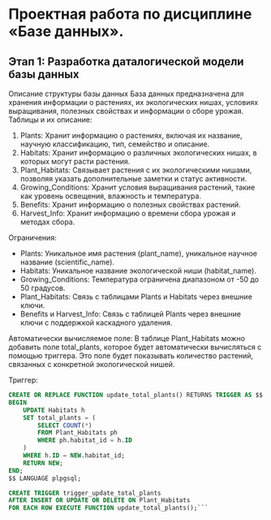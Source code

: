 # Проектная работа по дисциплине «Базе данных».
## Этап 1: Разработка даталогической модели базы данных
Описание структуры базы данных
База данных предназначена для хранения информации о растениях, их экологических нишах, условиях выращивания, полезных свойствах и информации о сборе урожая. 
Таблицы и их описание:
1.	Plants: Хранит информацию о растениях, включая их название, научную классификацию, тип, семейство и описание.
2.	Habitats: Хранит информацию о различных экологических нишах, в которых могут расти растения.
3.	Plant_Habitats: Связывает растения с их экологическими нишами, позволяя указать дополнительные заметки и статус активности.
4.	Growing_Conditions: Хранит условия выращивания растений, такие как уровень освещения, влажность и температура.
5.	Benefits: Хранит информацию о полезных свойствах растений.
6.	Harvest_Info: Хранит информацию о времени сбора урожая и методах сбора.

Ограничения:
- Plants: Уникальное имя растения (plant_name), уникальное научное название (scientific_name).
- Habitats: Уникальное название экологической ниши (habitat_name).
- Growing_Conditions: Температура ограничена диапазоном от -50 до 50 градусов.
- Plant_Habitats: Связь с таблицами Plants и Habitats через внешние ключи.
- Benefits и Harvest_Info: Связь с таблицей Plants через внешние ключи с поддержкой каскадного удаления.

Автоматически вычисляемое поле:
В таблице Plant_Habitats можно добавить поле total_plants, которое будет автоматически вычисляться с помощью триггера. Это поле будет показывать количество растений, связанных с конкретной экологической нишей.

Триггер:
```sql
CREATE OR REPLACE FUNCTION update_total_plants() RETURNS TRIGGER AS $$
BEGIN
    UPDATE Habitats h
    SET total_plants = (
        SELECT COUNT(*)
        FROM Plant_Habitats ph
        WHERE ph.habitat_id = h.ID
    )
    WHERE h.ID = NEW.habitat_id;
    RETURN NEW;
END;
$$ LANGUAGE plpgsql;

CREATE TRIGGER trigger_update_total_plants
AFTER INSERT OR UPDATE OR DELETE ON Plant_Habitats
FOR EACH ROW EXECUTE FUNCTION update_total_plants();```

